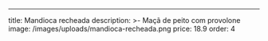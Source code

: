 ---

title: Mandioca recheada
description: >-
  Maçã de peito com provolone
image: /images/uploads/mandioca-recheada.png
price: 18.9
order: 4
